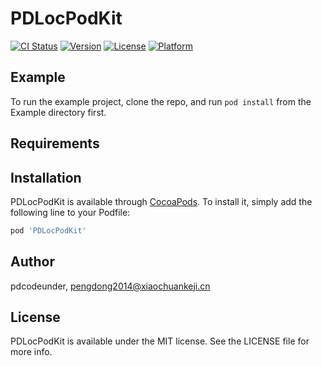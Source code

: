 # PDLocPodKit

[![CI Status](https://img.shields.io/travis/pdcodeunder/PDLocPodKit.svg?style=flat)](https://travis-ci.org/pdcodeunder/PDLocPodKit)
[![Version](https://img.shields.io/cocoapods/v/PDLocPodKit.svg?style=flat)](https://cocoapods.org/pods/PDLocPodKit)
[![License](https://img.shields.io/cocoapods/l/PDLocPodKit.svg?style=flat)](https://cocoapods.org/pods/PDLocPodKit)
[![Platform](https://img.shields.io/cocoapods/p/PDLocPodKit.svg?style=flat)](https://cocoapods.org/pods/PDLocPodKit)

## Example

To run the example project, clone the repo, and run `pod install` from the Example directory first.

## Requirements

## Installation

PDLocPodKit is available through [CocoaPods](https://cocoapods.org). To install
it, simply add the following line to your Podfile:

```ruby
pod 'PDLocPodKit'
```

## Author

pdcodeunder, pengdong2014@xiaochuankeji.cn

## License

PDLocPodKit is available under the MIT license. See the LICENSE file for more info.
